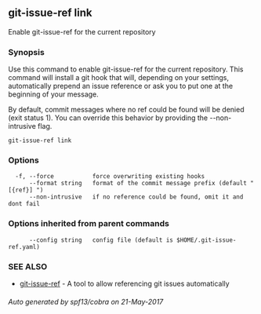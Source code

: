 ## git-issue-ref link

Enable git-issue-ref for the current repository

### Synopsis


Use this command to enable git-issue-ref for the current repository.
This command will install a git hook that will, depending on your settings, automatically
prepend an issue reference or ask you to put one at the beginning of your message.

By default, commit messages where no ref could be found will be denied (exit status 1). You can override
this behavior by providing the --non-intrusive flag.

```
git-issue-ref link
```

### Options

```
  -f, --force           force overwriting existing hooks
      --format string   format of the commit message prefix (default "[{ref}] ")
      --non-intrusive   if no reference could be found, omit it and dont fail
```

### Options inherited from parent commands

```
      --config string   config file (default is $HOME/.git-issue-ref.yaml)
```

### SEE ALSO
* [git-issue-ref](git-issue-ref.md)	 - A tool to allow referencing git issues automatically

###### Auto generated by spf13/cobra on 21-May-2017
